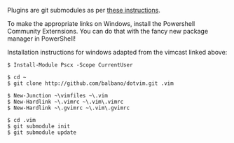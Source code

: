 Plugins are git submodules as per [these instructions](http://vimcasts.org/episodes/synchronizing-plugins-with-git-submodules-and-pathogen/).

To make the appropriate links on Windows, install the Powershell Community Externsions. You can do that with the fancy new package manager in PowerShell!

Installation instructions for windows adapted from the vimcast linked above:

```
$ Install-Module Pscx -Scope CurrentUser

$ cd ~
$ git clone http://github.com/balbano/dotvim.git .vim

$ New-Junction ~\vimfiles ~\.vim
$ New-Hardlink ~\.vimrc ~\.vim\.vimrc
$ New-Hardlink ~\.gvimrc ~\.vim\.gvimrc

$ cd .vim
$ git submodule init
$ git submodule update
```
